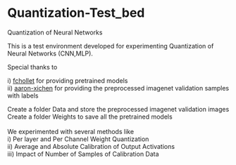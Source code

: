# Quantization-Test_bed <br /> 
Quantization of Neural Networks <br /> 

This is a test environment developed for experimenting Quantization of Neural Networks (CNN,MLP). <br /> 



Special thanks to <br /> 

  i) [fchollet](https://github.com/fchollet/deep-learning-models/releases) for providing pretrained models <br />
  ii) [aaron-xichen](https://github.com/aaron-xichen) for providing the preprocessed imagenet validation samples with labels <br />   


Create a folder Data and store the preprocessed imagenet validation images <br />
Create a folder Weights to save all the pretrained models <br />
<br />
We experimented with several methods like <br />
i) Per layer and Per Channel Weight Quantization <br />
ii) Average and Absolute Calibration of Output Activations <br />
iii) Impact of Number of Samples of Calibration Data <br />

